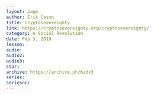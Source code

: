```yaml
---
layout: page
author: Erik Cason
title: Cryptosovereignty
link: https://cryptosovereignty.org/cryptosovereignty/
category: A Social Revolution
date: Feb 3, 2019
lesson: 
audio: 
audio2: 
audio3: 
star: 
archive: https://archive.ph/6zdx3
series: 
seriesnr: 
---
```

